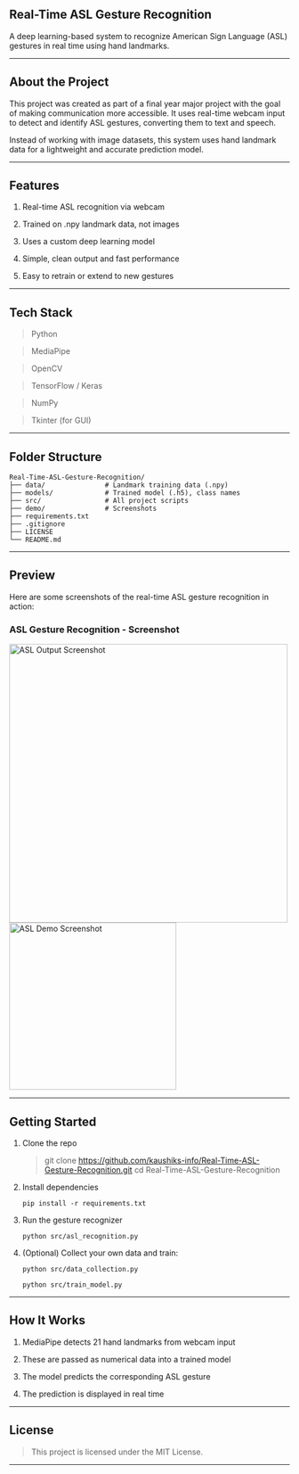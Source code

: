 Real-Time ASL Gesture Recognition
-
A deep learning-based system to recognize American Sign Language (ASL) gestures in real time using hand landmarks.


---

About the Project
-
This project was created as part of a final year major project with the goal of making communication more accessible. It uses real-time webcam input to detect and identify ASL gestures, converting them to text and speech.


Instead of working with image datasets, this system uses hand landmark data for a lightweight and accurate prediction model.


---
Features
-
1) Real-time ASL recognition via webcam

2) Trained on .npy landmark data, not images

3) Uses a custom deep learning model

4) Simple, clean output and fast performance

5) Easy to retrain or extend to new gestures



---

Tech Stack
-
>Python

>MediaPipe

>OpenCV

>TensorFlow / Keras

>NumPy

>Tkinter (for GUI)



---

Folder Structure
-
```
Real-Time-ASL-Gesture-Recognition/
├── data/               # Landmark training data (.npy)
├── models/             # Trained model (.h5), class names
├── src/                # All project scripts
├── demo/               # Screenshots
├── requirements.txt
├── .gitignore
├── LICENSE
└── README.md
```
---

## Preview

Here are some screenshots of the real-time ASL gesture recognition in action:

<h3>ASL Gesture Recognition - Screenshot</h3>

<img src="https://github.com/user-attachments/assets/5582e240-6585-4032-9ffd-f960d2aef9af" alt="ASL Output Screenshot" width="500">

<img src="https://github.com/user-attachments/assets/c3397ff7-38fc-4db2-9a2f-f3f5fa60931d" alt="ASL Demo Screenshot" width="300">

---

Getting Started
-
1. Clone the repo



    >git clone https://github.com/kaushiks-info/Real-Time-ASL-Gesture-Recognition.git
cd Real-Time-ASL-Gesture-Recognition

2. Install dependencies



   ```pip install -r requirements.txt```

3. Run the gesture recognizer



   ```python src/asl_recognition.py```

4. (Optional) Collect your own data and train:



   ```python src/data_collection.py```
   
   ```python src/train_model.py```


---

How It Works
-
1) MediaPipe detects 21 hand landmarks from webcam input

2) These are passed as numerical data into a trained model

3) The model predicts the corresponding ASL gesture

4) The prediction is displayed in real time



---

License
-
>This project is licensed under the MIT License.


---
